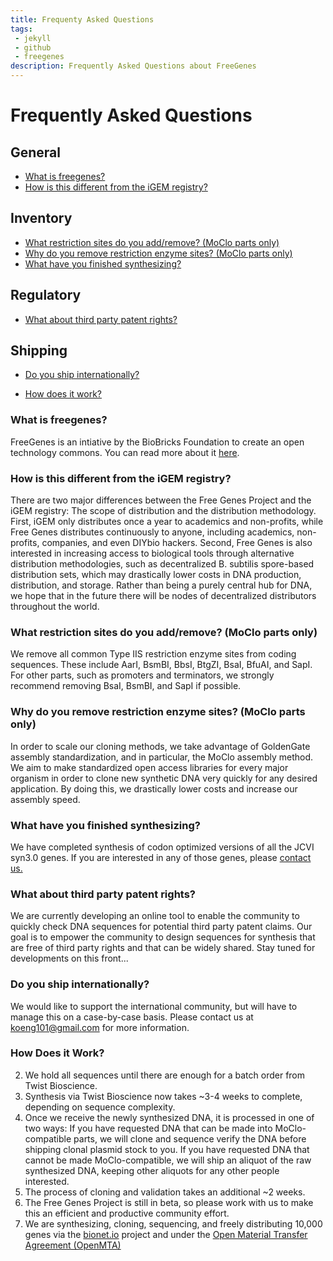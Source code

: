 ```yaml
---
title: Frequenty Asked Questions
tags: 
 - jekyll
 - github
 - freegenes
description: Frequently Asked Questions about FreeGenes
---
```


# Frequently Asked Questions

## General

+ [What is freegenes?](#what-is-freegenes)
+ [How is this different from the iGEM registry?](#how-is-this-different-from-the-igem-registry)

## Inventory

+ [What restriction sites do you add/remove? (MoClo parts only)](#what-restriction-sites-do-you-addremove-moclo-parts-only)
+ [Why do you remove restriction enzyme sites? (MoClo parts only)](#why-do-you-remove-restriction-enzyme-sites-moclo-parts-only)
+ [What have you finished synthesizing?](#what-have-you-finished-syntheshizing)

## Regulatory

+ [What about third party patent rights?](#what-about-third-party-patent-rights)

## Shipping

+ [Do you ship internationally?](#do-you-ship-internationally)
* [How does it work?](#how-does-it-work)


### What is freegenes?

FreeGenes is an intiative by the BioBricks Foundation to create an open technology commons. You can read more about it [here](https://biobricks.org/freegenes).

### How is this different from the iGEM registry?

There are two major differences between the Free Genes Project and the iGEM registry: The scope of distribution and the distribution methodology. First, iGEM only distributes once a year to academics and non-profits, while Free Genes distributes continuously to anyone, including academics, non-profits, companies, and even DIYbio hackers. Second, Free Genes is also interested in increasing access to biological tools through alternative distribution methodologies, such as decentralized B. subtilis spore-based distribution sets, which may drastically lower costs in DNA production, distribution, and storage. Rather than being a purely central hub for DNA, we hope that in the future there will be nodes of decentralized distributors throughout the world.

### What restriction sites do you add/remove? (MoClo parts only)

We remove all common Type IIS restriction enzyme sites from coding sequences. These include AarI, BsmBI, BbsI, BtgZI, BsaI, BfuAI, and SapI. For other parts, such as promoters and terminators, we strongly recommend removing BsaI, BsmBI, and SapI if possible.

### Why do you remove restriction enzyme sites? (MoClo parts only)

In order to scale our cloning methods, we take advantage of GoldenGate assembly standardization, and in particular, the MoClo assembly method. We aim to make standardized open access libraries for every major organism in order to clone new synthetic DNA very quickly for any desired application. By doing this, we drastically lower costs and increase our assembly speed.

### What have you finished synthesizing?

We have completed synthesis of codon optimized versions of all the JCVI syn3.0 genes. If you are interested in any of those genes, please [contact us.](mailto:koeng101@gmail.com)


### What about third party patent rights?

We are currently developing an online tool to enable the community to quickly check DNA sequences for potential third party patent claims. Our goal is to empower the community to design sequences for synthesis that are free of third party rights and that can be widely shared. Stay tuned for developments on this front...

### Do you ship internationally?

We would like to support the international community, but will have to manage this on a case-by-case basis. Please contact us at [koeng101@gmail.com](mailto:koeng101@gmail.com) for more information.

### How Does it Work?

2. We hold all sequences until there are enough for a batch order from Twist Bioscience.
4. Synthesis via Twist Bioscience now takes ~3-4 weeks to complete, depending on sequence complexity.
6. Once we receive the newly synthesized DNA, it is processed in one of two ways:
If you have requested DNA that can be made into MoClo-compatible parts, we will clone and sequence verify the DNA before shipping clonal plasmid stock to you.
If you have requested DNA that cannot be made MoClo-compatible, we will ship an aliquot of the raw synthesized DNA, keeping other aliquots for any other people interested.
8. The process of cloning and validation takes an additional ~2 weeks.
10. The Free Genes Project is still in beta, so please work with us to make this an efficient and productive community effort.
12. We are synthesizing, cloning, sequencing, and freely distributing 10,000 genes via the [bionet.io](https://www.bionet.io/) project and under the [Open Material Transfer Agreement (OpenMTA)](https://biobricks.org/openmta/)
